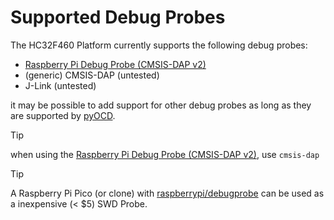 # Supported Debug Probes

The HC32F460 Platform currently supports the following debug probes:

- [Raspberry Pi Debug Probe (CMSIS-DAP v2)](https://www.raspberrypi.com/documentation/microcontrollers/debug-probe.html)
- (generic) CMSIS-DAP (untested)
- J-Link (untested)

it may be possible to add support for other debug probes as long as they are supported by [pyOCD](https://github.com/pyocd/pyOCD).

> [!TIP]
> when using the [Raspberry Pi Debug Probe (CMSIS-DAP v2)](https://www.raspberrypi.com/documentation/microcontrollers/debug-probe.html),
> use `cmsis-dap`


> [!TIP]
> A Raspberry Pi Pico (or clone) with [raspberrypi/debugprobe](https://github.com/raspberrypi/debugprobe) can be used 
> as a inexpensive (< $5) SWD Probe.
